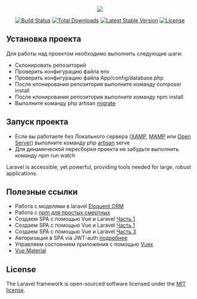 <p align="center"><img src="https://cdn4.img.ria.ru/images/147989/32/1479893204.jpg"></p>

<p align="center">
<a href="https://travis-ci.org/laravel/framework"><img src="https://travis-ci.org/laravel/framework.svg" alt="Build Status"></a>
<a href="https://packagist.org/packages/laravel/framework"><img src="https://poser.pugx.org/laravel/framework/d/total.svg" alt="Total Downloads"></a>
<a href="https://packagist.org/packages/laravel/framework"><img src="https://poser.pugx.org/laravel/framework/v/stable.svg" alt="Latest Stable Version"></a>
<a href="https://packagist.org/packages/laravel/framework"><img src="https://poser.pugx.org/laravel/framework/license.svg" alt="License"></a>
</p>

## Установка проекта

Для работы над проектом необходимо выполнить следующие шаги:

- Склонировать репозиторий 
- Проверить конфигурацию файла env 
- Проверить конфигурацию файла App/config/database.php
- После клонирования репозитория выполните команду composer install
- После клонирования репозитория выполните команду npm install
- Выполните команду php artisan [migrate](https://laravel.ru/docs/v5/migrations)
## Запуск проекта

- Если вы работаете без Локального сервера ([XAMP](https://www.apachefriends.org/ru/index.html), [MAMP](https://www.mamp.info/en/) или [Open Server](https://ospanel.io/)) выполните команду php [artisan](http://laravel.su/docs/5.0/artisan) serve 
- Для динамической пересборки проекта не забудьте выполнить команду npm run watch 

Laravel is accessible, yet powerful, providing tools needed for large, robust applications.

## Полезные ссылки

- Работа с моделями в laravel  [Eloquent ORM](https://laravel.ru/docs/v5/eloquent)
- Работа с  [npm  для простых смертных](https://laracasts.com) 
- Создаем SPA с помощью Vue и Laravel [Часть 1](https://laravelnews.ru/sozdaem-spa-s-pomoshchyu-vue-i-laravel-chast-1)
- Создаем SPA с помощью Vue и Laravel [Часть 1](https://laravelnews.ru/sozdaem-spa-s-pomoshchyu-vue-i-laravel-chast-1)
- Создаем SPA с помощью Vue и Laravel [Часть 3](https://laravelnews.ru/sozdaem-spa-s-pomoshchyu-vue-i-laravel-chast-3)
- Авторизация в SPA via JWT-auth [подробнее](https://jwt-auth.readthedocs.io/en/develop/laravel-installation/)
- Управляем состоянием приложения с помощью [Vuex](https://habr.com/post/322354/)
- [Vue Material](https://vuematerial.io/)
## License

The Laravel framework is open-sourced software licensed under the [MIT license](https://opensource.org/licenses/MIT).
